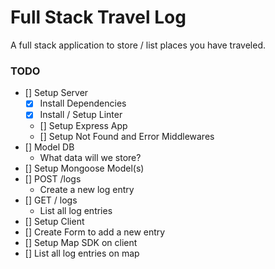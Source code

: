 # Full Stack Travel Log

A full stack application to store / list places you have traveled.

### TODO

- [] Setup Server
  - [x] Install Dependencies
  - [x] Install / Setup Linter
  - [] Setup Express App
  - [] Setup Not Found and Error Middlewares
- [] Model DB
  - What data will we store?
- [] Setup Mongoose Model(s)
- [] POST /logs
  - Create a new log entry
- [] GET / logs
  - List all log entries
- [] Setup Client
- [] Create Form to add a new entry
- [] Setup Map SDK on client
- [] List all log entries on map
